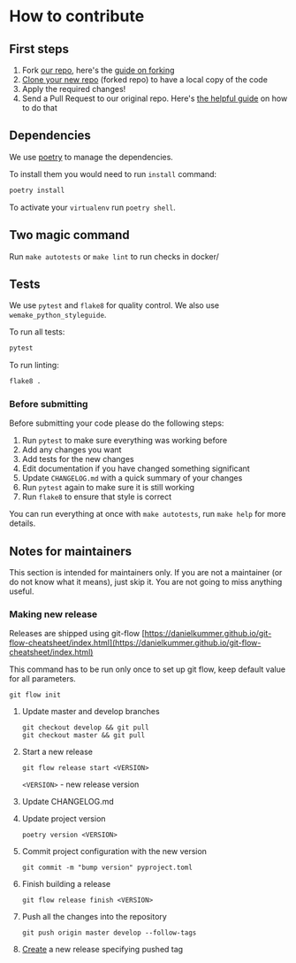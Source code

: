 # How to contribute

## First steps
1. Fork [our repo](https://github.com/Uma-Tech/parrot),
here's the [guide on forking](https://help.github.com/en/github/getting-started-with-github/fork-a-repo)
1. [Clone your new repo](https://help.github.com/en/github/creating-cloning-and-archiving-repositories/cloning-a-repository) (forked repo) to have a local copy of the code
1. Apply the required changes!
1. Send a Pull Request to our original repo. Here's [the helpful guide](https://help.github.com/en/github/collaborating-with-issues-and-pull-requests/creating-a-pull-request) on how to do that


## Dependencies
We use [poetry](https://github.com/sdispater/poetry) to manage the dependencies.

To install them you would need to run `install` command:

```bash
poetry install
```

To activate your `virtualenv` run `poetry shell`.

## Two magic command
Run `make autotests` or `make lint` to run checks in docker/

## Tests
We use `pytest` and `flake8` for quality control.
We also use `wemake_python_styleguide`.

To run all tests:

```bash
pytest
```

To run linting:

```bash
flake8 .
```

### Before submitting

Before submitting your code please do the following steps:

1. Run `pytest` to make sure everything was working before
1. Add any changes you want
1. Add tests for the new changes
1. Edit documentation if you have changed something significant
1. Update `CHANGELOG.md` with a quick summary of your changes
1. Run `pytest` again to make sure it is still working
1. Run `flake8` to ensure that style is correct

You can run everything at once with `make autotests`,
run `make help` for more details.


## Notes for maintainers

This section is intended for maintainers only.
If you are not a maintainer (or do not know what it means),
just skip it. You are not going to miss anything useful.

### Making new release
Releases are shipped using git-flow
[https://danielkummer.github.io/git-flow-cheatsheet/index.html](https://danielkummer.github.io/git-flow-cheatsheet/index.html)

This command has to be run only once to set up git flow, keep default value
for all parameters.
```shell script
git flow init
```

1. Update master and develop branches
    ```shell script
    git checkout develop && git pull
    git checkout master && git pull
    ```
   
1. Start a new release
    ```shell script
    git flow release start <VERSION>
    ```
    `<VERSION>` - new release version
    
1. Update CHANGELOG.md

1. Update project version
    ```shell script
    poetry version <VERSION>
    ```

1. Commit project configuration with the new version
    ```shell script
    git commit -m "bump version" pyproject.toml
    ```

1. Finish building a release
    ```shell script
    git flow release finish <VERSION>
    ```

1. Push all the changes into the repository
    ```shell script
    git push origin master develop --follow-tags
    ```

1. [Create](https://github.com/Uma-Tech/parrot/releases/new)
 a new release specifying pushed tag
